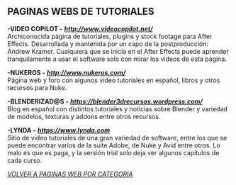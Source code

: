 ## PAGINAS WEBS DE TUTORIALES ##

**-VIDEO COPILOT -** ***<http://www.videocopilot.net/>***  
Archiconocida página de tutoriales, plugins y stock footage para After
Effects. Desarrollada y mantenida por un capo de la postproducción:
Andrew Kramer. Cualquiera que se inicia en el After Effects puede
aprender tranquilamente a usar el software solo con mirar los videos de
esta página.  

**-NUKEROS -** ***<http://www.nukeros.com/>***  
Página web y foro con algunos video tutoriales en español, libros y otros
recursos para Nuke.

**-BLENDERIZAD@S -** ***<https://blender3drecursos.wordpress.com/>***  
Blog en español con distintos tutoriales y noticias sobre Blender y variedad de
modelos, texturas y addons entre otros recursos.

**-LYNDA -** ***<https://www.lynda.com>***  
Sitio de video tutoriales de una gran variedad de software, entre los
que se puede encontrar varios de la suite Adobe, de Nuke y Avid entre
otros. Lo malo es que es paga, y la versión trial solo deja ver algunos
capítulos de cada curso.  

[*VOLVER A PAGINAS WEB POR CATEGORIA*](../PAGINAS_WEB.md)
